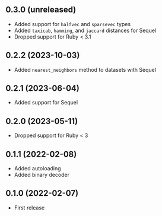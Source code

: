 ## 0.3.0 (unreleased)

- Added support for `halfvec` and `sparsevec` types
- Added `taxicab`, `hamming`, and `jaccard` distances for Sequel
- Dropped support for Ruby < 3.1

## 0.2.2 (2023-10-03)

- Added `nearest_neighbors` method to datasets with Sequel

## 0.2.1 (2023-06-04)

- Added support for Sequel

## 0.2.0 (2023-05-11)

- Dropped support for Ruby < 3

## 0.1.1 (2022-02-08)

- Added autoloading
- Added binary decoder

## 0.1.0 (2022-02-07)

- First release
